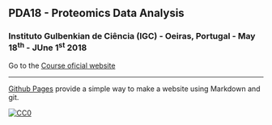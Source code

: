 ## PDA18 - Proteomics Data Analysis

###  Instituto Gulbenkian de Ciência (IGC) - Oeiras, Portugal - May 18<sup>th</sup> - JUne 1<sup>st</sup> 2018
Go to the [Course oficial website](http://gtpb.igc.gulbenkian.pt/bicourses/2018/PDA18/)

---

[Github Pages](https://pages.github.com) provide a simple way to make a website using Markdown and git.


[![CC0](https://i.creativecommons.org/p/zero/1.0/88x31.png)](https://creativecommons.org/publicdomain/zero/1.0/)
